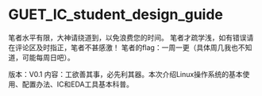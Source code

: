 # GUET_IC_student_design_guide

笔者水平有限，大神请绕道到，以免浪费您的时间。
笔者才疏学浅，如有错误请在评论区及时指正，笔者不甚感激！
笔者的flag：一周一更（具体周几我也不知道，可能每周日吧）。

版本：V0.1
内容：工欲善其事，必先利其器。本次介绍Linux操作系统的基本使用、配置办法、IC和EDA工具基本科普。

